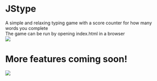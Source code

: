 # JStype
A simple and relaxing typing game with a score counter for how many words you complete  
The game can be run by opening index.html in a browser  
<img src="https://imgur.com/iLGGdDZ.jpg">
  
# More features coming soon!  
<img src="https://imgur.com/7PJ7LAl.jpg">
